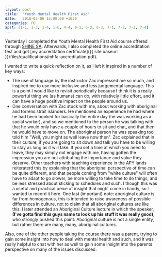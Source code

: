 ```yaml
---
layout: post
title:  "Youth Mental Health First Aid"
date:   2018-03-06 12:00:00 +1030
categories: PD
apst: [1-1, 1-3, 1-4, 1-6, 4-4, 6-1, 6-2, 6-3, 7-1, 7-2, 7-3, 7-4]
---
```


Yesterday I completed the Youth Mental Health First Aid course offered through [SHINE SA](https://www.shinesa.org.au/). Afterwards, I also completed the online accreditation test and got [my accreditation certificate]({{ site.baseurl }}/files/qualifications/mhfa-accreditation.pdf). 


I wanted to write a quick reflection on it, as I left it inspired in a number of key ways:
- The use of language by the instructor Zac impressed me so much, and inspired me to use more inclusive and less judgemental language. This is a point I would like to revisit periodically because I think it is a really powerful thing we (as humans) can do, with relatively little effort, and it can have a huge positive impact on the people around us.
- One conversation with Zac stuck with me, about working with aboriginal and torrens strait islanders. He mentioned an experience he had where he had been booked for basically the entire day (he was working as a social worker), and so we mentioned to the person he was talking with that he would only have a couple of hours to sit and chat, and that then he would have to move on. The aboriginal person he was speaking too told him "Well, you might as well leave now then". Zac explained that in their culture, if you are going to sit down and talk you have to be willing to stay as long as it will take. If you set a time at which you need to leave, they may simply not engage with me, having gotten the impression you are not attributing the importance and value they deserve. Other teachers with teaching experience in the APY lands reiteraterd this by explaining that the aboriginal perspective of time can be quite different, and that people coming from "white culture" will often have to adapt to go slower, be more willing to take time to do things, and be less stressed about sticking to schedules and such. I though this was a useful and practical peice of insight that might come in handy, so I wanted to record it here. One last (important) note: aboriginal culture is far from homogenous, this is intended to raise awareness of possible differences in culture, not to claim that all aboriginal cultures are like this. I later attended an Aboriginal Culture lecture in which the speaker, **(I've gotta find this guys name to look up his stuff it was really good)**, who strongly pushed this point: Aboriginal culture is not a single entity, but rather there are many, many, aboriginal cultures. 

Also, one of the other people taking the course there was a parent, trying to gain some insight into how to deal with mental health and such, and it was really helpful to chat with her as well to gain some insight into the parents perspective on many of the issues discussed.

